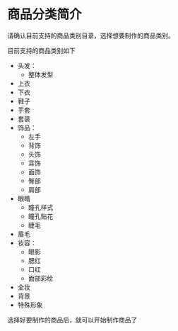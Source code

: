 # 商品分类简介

请确认目前支持的商品类别目录，选择想要制作的商品类别。

目前支持的商品类别如下

- 头发：
  - 整体发型
- 上衣
- 下衣
- 鞋子
- 手套
- 套装
- 饰品：
  - 左手
  - 背饰
  - 头饰
  - 耳饰
  - 面饰
  - 臀部
  - 肩部
- 眼睛
  - 瞳孔样式
  - 瞳孔贴花
  - 睫毛
- 眉毛
- 妆容：
  - 眼影
  - 腮红
  - 口红
  - 面部彩绘
- 全妆
- 背景
- 特殊形象

选择好要制作的商品后，就可以开始制作商品了